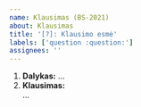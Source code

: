```yaml
---
name: Klausimas (BS-2021)
about: Klausimas
title: '[?]: Klausimo esmė'
labels: ['question :question:']
assignees: ''
---
```


<!-- Pavadinime po `[?]: ` įrašykite klausimo esmę  -->


<!--
  Laukelyje „Dalykas“ įrašyti trumpajį dalyko pavadinimą:
     - BS-2021, jei jūsų klausomas kursas yra „Biostatistika“;
     - R-2021,  jei jūsų klausomas kursas yra „Įvadas į duomenų analizę programa R (R-2021)“ 
-->

1. **Dalykas:** ... <!-- Įrašyti vieną: BS-2021 arba R-2021 -->
2. **Klausimas:**  
... 
<!-- Vietoje daugtaškio (...) įrašykite klausimą -->


